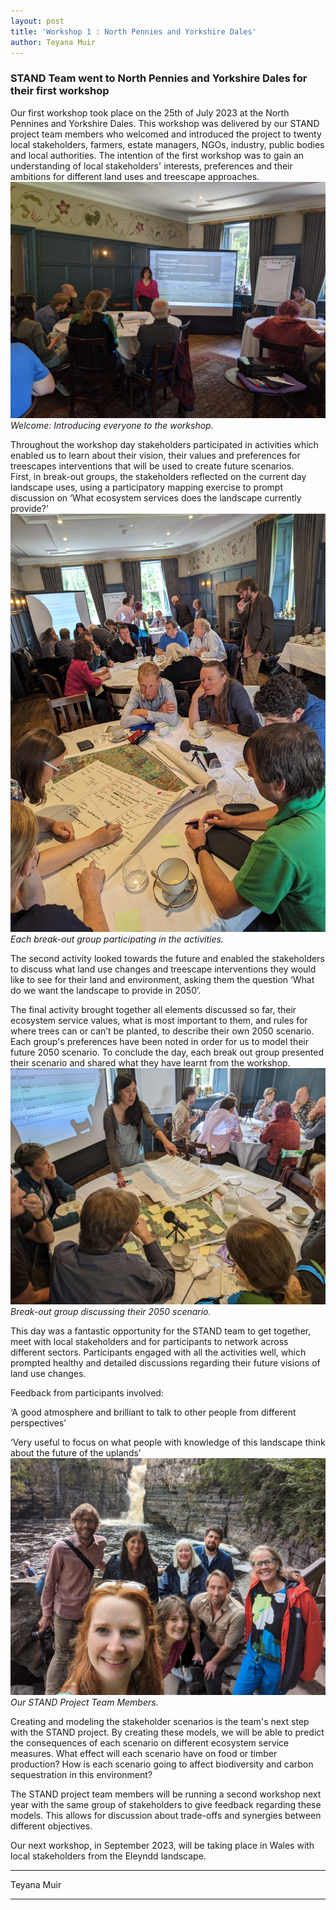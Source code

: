 ```yaml
---
layout: post
title: 'Workshop 1 : North Pennies and Yorkshire Dales'
author: Teyana Muir
---
```

### STAND Team went to North Pennies and Yorkshire Dales for their first workshop

Our first workshop took place on the 25th of July 2023 at the North Pennines and Yorkshire Dales. This workshop was delivered by our STAND project team members who welcomed and introduced the project to twenty local stakeholders, farmers, estate managers, NGOs, industry, public bodies and local authorities. The intention of the first workshop was to gain an understanding of local stakeholders' interests, preferences and their ambitions for different land uses and treescape approaches.
<img src="/assets/img/WelcomeWorkshop1.jpg"> 
<i>Welcome: Introducing everyone to the workshop.</i>


Throughout the workshop day stakeholders participated in activities which enabled us to learn about their vision, their values and preferences for treescapes interventions that will be used to create future scenarios.  
First, in break-out groups, the stakeholders reflected on the current day landscape uses, using a participatory mapping exercise to prompt discussion on ‘What ecosystem services does the landscape currently provide?’
<img src="/assets/img/WorkShop1Breakoutgroups(new).jpg">
<i>Each break-out group participating in the activities.</i>

 
The second activity looked towards the future and enabled the stakeholders to discuss what land use changes and treescape interventions they would like to see for their land and environment, asking them the question ‘What do we want the landscape to provide in 2050’.  
 
The final activity brought together all elements discussed so far, their ecosystem service values, what is most important to them, and rules for where trees can or can’t be planted, to describe their own 2050 scenario. Each group's preferences have been noted in order for us to model their future 2050 scenario. To conclude the day, each break out group presented their scenario and shared what they have learnt from the workshop.  
<img src="/assets/img/WorkShop1ActivityDiscussion(new).jpg"> 
<i>Break-out group discussing their 2050 scenario.</i>


This day was a fantastic opportunity for the STAND team to get together, meet with local stakeholders and for participants to network across different sectors. Participants engaged with all the activities well, which prompted healthy and detailed discussions regarding their future visions of land use changes. 

Feedback from participants involved:

‘A good atmosphere and brilliant to talk to other people from different perspectives’

‘Very useful to focus on what people with knowledge of this landscape think about the future of the uplands’
<img src="/assets/img/TheTeamWorkShop1.jpg"> 
<i>Our STAND Project Team Members.</i>


Creating and modeling the stakeholder scenarios is the team's next step with the STAND project. By creating these models, we will be able to predict the consequences of each scenario on different ecosystem service measures. What effect will each scenario have on food or timber production? How is each scenario going to affect biodiversity and carbon sequestration in this environment? 
 
The STAND project team members will be running a second workshop next year with the same group of stakeholders to give feedback regarding these models. This allows for discussion about trade-offs and synergies between different objectives. 

Our next workshop, in September 2023, will be taking place in Wales with local stakeholders from the Eleyndd landscape. 

***
Teyana Muir

***
